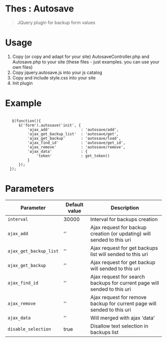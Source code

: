 Thes : Autosave
==================

> JQuery plugin for backup form values

Usage
=================
1. Copy (or copy and adapt for your site) AutosaveController.php and Autosave.php to your site (these files - just examples. you can use your own files)
2. Copy jquery.autosave.js into your js catalog
3. Copy and include style.css into your site
4. Init plugin

Example
=================
<pre lang="javascript"><code>
   $(function(){
      $('form').autosave('init', {
          'ajax_add'              : 'autosave/add',
          'ajax_get_backup_list'  : 'autosave/get',
          'ajax_get_backup'       : 'autosave/load',
          'ajax_find_id'          : 'autosave/get_id',
          'ajax_remove'           : 'autosave/remove',
          'ajax_data'             : {
              'token'             : get_token()
          }
      });
  });
</code></pre>

Parameters
=================

Parameter | Default value | Description
--------- | ------------- | -------------
`interval` | 30000 | Interval for backups creation
`ajax_add` | '' | Ajax request for backup creation (or updating) will sended to this uri
`ajax_get_backup_list` | '' | Ajax request for get backups list will sended to this uri
`ajax_get_backup` | '' | Ajax request for get backup will sended to this uri
`ajax_find_id` | '' | Ajax request for search backups for current page will sended to this uri
`ajax_remove` | '' | Ajax request for remove backup for current page will sended to this uri
`ajax_data` | '' | Will merged with ajax 'data'
`disable_selection` | true | Disallow text selection in backups list
